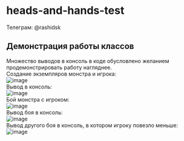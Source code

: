 # heads-and-hands-test
Телеграм: @rashidsk
## Демонстрация работы классов
Множество выводов в консоль в коде обусловлено желанием продемонстрировать работу нагляднее.  
Создание экземпляров монстра и игрока:  
![image](https://github.com/safarovrk/heads-and-hands-test/assets/63085095/5e281fa3-3038-4319-9042-826efea3471f)  
Вывод в консоль:  
![image](https://github.com/safarovrk/heads-and-hands-test/assets/63085095/ec04a12e-24f5-48f5-8f37-02eb4390e79d)  
Бой монстра с игроком:  
![image](https://github.com/safarovrk/heads-and-hands-test/assets/63085095/0ab3c88a-7e15-4d10-a802-3ba2a7049c41)  
Вывод боя в консоль:  
![image](https://github.com/safarovrk/heads-and-hands-test/assets/63085095/94a7524a-501b-495d-91d6-a90ac2239976)  
Вывод другого боя в консоль, в котором игроку повезло меньше:  
![image](https://github.com/safarovrk/heads-and-hands-test/assets/63085095/21af68a5-a2eb-4219-bb80-3679986bce71)  

